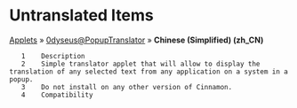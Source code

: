 # Untranslated Items
[Applets](../../../README.md) &#187; [0dyseus@PopupTranslator](../README.md) &#187; **Chinese (Simplified) (zh_CN)**

       1	Description
       2	Simple translator applet that will allow to display the translation of any selected text from any application on a system in a popup.
       3	Do not install on any other version of Cinnamon.
       4	Compatibility
